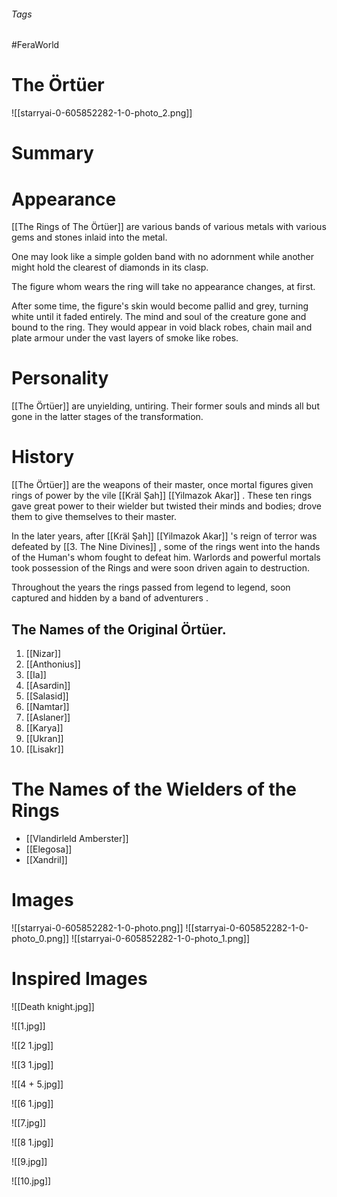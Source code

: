 ###### Tags

#FeraWorld

# The Örtüer
![[starryai-0-605852282-1-0-photo_2.png]]

# Summary

# Appearance
[[The Rings of The Örtüer]] are various bands of various metals with various gems and stones inlaid into the metal. 

One may look like a simple golden band with no adornment while another might hold the clearest of diamonds in its clasp.

The figure whom wears the ring will take no appearance changes, at first. 

After some time, the figure's skin would become pallid and grey, turning white until it faded entirely. The mind and soul of the creature gone and bound to the ring. They would appear in void black robes, chain mail and plate armour under the vast layers of smoke like robes. 

# Personality

[[The Örtüer]] are unyielding, untiring. Their former souls and minds all but gone in the latter stages of the transformation. 

# History
[[The Örtüer]] are the weapons of their master, once mortal figures given rings of power by the vile  [[Kräl Şah]] [[Yilmazok Akar]] . These ten rings gave great power to their wielder but twisted their minds and bodies; drove them to give themselves to their master. 

In the later years, after [[Kräl Şah]] [[Yilmazok Akar]] 's reign of terror was defeated by [[3. The Nine Divines]] , some of the rings went into the hands of the Human's whom fought to defeat him. Warlords and powerful mortals took possession of the Rings and were soon driven again to destruction. 

Throughout the years the rings passed from legend to legend, soon captured and hidden by a band of adventurers . 

## The Names of the Original Örtüer.
1. [[Nizar]]
2. [[Anthonius]]
3. [[Ia]]
4. [[Asardin]]
5. [[Salasid]]
6. [[Namtar]]
7. [[Aslaner]]
8. [[Karya]]
9. [[Ukran]]
10. [[Lisakr]]

# The Names of the Wielders of the Rings
- [[Vlandirleld Amberster]]
- [[Elegosa]]
- [[Xandril]]

# Images
![[starryai-0-605852282-1-0-photo.png]]
![[starryai-0-605852282-1-0-photo_0.png]]
![[starryai-0-605852282-1-0-photo_1.png]]


# Inspired Images

![[Death knight.jpg]]


![[1.jpg]]

![[2 1.jpg]]

![[3 1.jpg]]

![[4 + 5.jpg]]

![[6 1.jpg]]

![[7.jpg]]

![[8 1.jpg]]

![[9.jpg]]

![[10.jpg]]